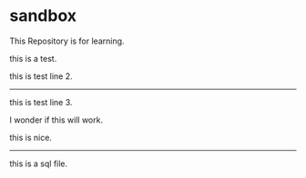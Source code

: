 # sandbox

This Repository is for learning.  

this is a test.

this is test line 2.  


------------


this is test line 3. 

I wonder if this will work.  


this is nice.  

---

this is a sql file. 

